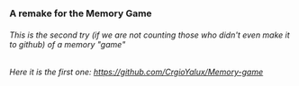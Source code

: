 ### A remake for the Memory Game
###### This is the second try (if we are not counting those who didn't even make it to github) of a memory *"game"*
###### Here it is the first one: https://github.com/CrgioYalux/Memory-game


